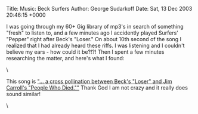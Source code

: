 Title: Music: Beck Surfers
Author: George Sudarkoff
Date: Sat, 13 Dec 2003 20:46:15 +0000

I was going through my 60+ Gig library of mp3's in search of something
"fresh" to listen to, and a few minutes ago I accidently played Surfers'
"Pepper" right after Beck's "Loser." On about 10th second of the song I
realized that I had already heard these riffs. I was listening and I
couldn't believe my ears - how could it be?!?! Then I spent a few
minutes researching the matter, and here's what I found:

\

This song is ["... a cross pollination between Beck's "Loser" and Jim
Carroll's "People Who
Died.""](http://www.pitchforkmedia.com/record-reviews/b/butthole-surfers/electriclarryland.shtml)
Thank God I am not crazy and it really does sound similar!

\

